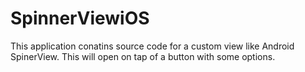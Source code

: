 # SpinnerViewiOS

This application conatins source code for a custom view like Android SpinerView. This will open on tap of a button with some options.  



